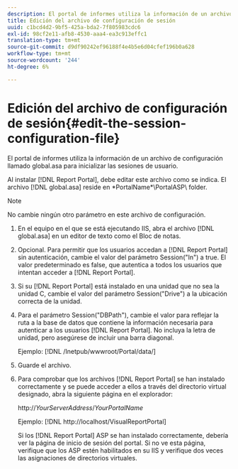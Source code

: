```yaml
---
description: El portal de informes utiliza la información de un archivo de configuración llamado global.asa para inicializar las sesiones de usuario.
title: Edición del archivo de configuración de sesión
uuid: c1bcd4d2-9bf5-425a-bda2-7f805983cdc6
exl-id: 98cf2e11-afb8-4530-aaa4-ea3c913effc1
translation-type: tm+mt
source-git-commit: d9df90242ef96188f4e4b5e6d04cfef196b0a628
workflow-type: tm+mt
source-wordcount: '244'
ht-degree: 6%

---
```


# Edición del archivo de configuración de sesión{#edit-the-session-configuration-file}

El portal de informes utiliza la información de un archivo de configuración llamado global.asa para inicializar las sesiones de usuario.

Al instalar [!DNL Report Portal], debe editar este archivo como se indica. El archivo [!DNL global.asa] reside en \*PortalName*\PortalASP\ folder.

>[!NOTE]
>
>No cambie ningún otro parámetro en este archivo de configuración.

1. En el equipo en el que se está ejecutando IIS, abra el archivo [!DNL global.asa] en un editor de texto como el Bloc de notas.
1. Opcional. Para permitir que los usuarios accedan a [!DNL Report Portal] sin autenticación, cambie el valor del parámetro Session(&quot;In&quot;) a true. El valor predeterminado es false, que autentica a todos los usuarios que intentan acceder a [!DNL Report Portal].
1. Si su [!DNL Report Portal] está instalado en una unidad que no sea la unidad C, cambie el valor del parámetro Session(&quot;Drive&quot;) a la ubicación correcta de la unidad.
1. Para el parámetro Session(&quot;DBPath&quot;), cambie el valor para reflejar la ruta a la base de datos que contiene la información necesaria para autenticar a los usuarios [!DNL Report Portal]. No incluya la letra de unidad, pero asegúrese de incluir una barra diagonal.

   Ejemplo: [!DNL /Inetpub/wwwroot/Portal/data/]

1. Guarde el archivo.
1. Para comprobar que los archivos [!DNL Report Portal] se han instalado correctamente y se puede acceder a ellos a través del directorio virtual designado, abra la siguiente página en el explorador:

   http://*YourServerAddress*/*YourPortalName*

   Ejemplo: [!DNL http://localhost/VisualReportPortal]

   Si los [!DNL Report Portal] ASP se han instalado correctamente, debería ver la página de inicio de sesión del portal. Si no ve esta página, verifique que los ASP estén habilitados en su IIS y verifique dos veces las asignaciones de directorios virtuales.
